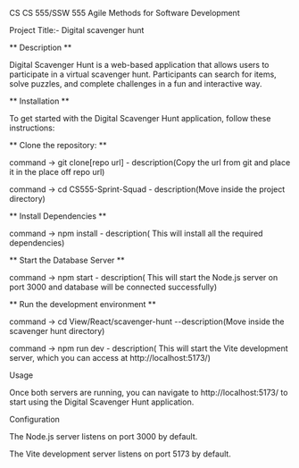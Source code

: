 CS CS 555/SSW 555 Agile Methods for Software Development 

Project Title:- Digital scavenger hunt

** Description **

Digital Scavenger Hunt is a web-based application that allows users to participate in a virtual scavenger hunt. Participants can search for items, solve puzzles, and complete challenges in a fun and interactive way.

** Installation **

To get started with the Digital Scavenger Hunt application, follow these instructions:

** Clone the repository: **

command -> git clone[repo url] - description(Copy the url from git and place it in the place off repo url)

command -> cd CS555-Sprint-Squad - description(Move inside the project directory)

** Install Dependencies **

command -> npm install - description( This will install all the required dependencies)

** Start the Database Server **

command -> npm start   - description( This will start the Node.js server on port 3000 and database will be connected successfully)

** Run the development environment **

command -> cd View/React/scavenger-hunt --description(Move inside the scavenger hunt directory)

command -> npm run dev  - description( This will start the Vite development server, which you can access at http://localhost:5173/)

Usage

Once both servers are running, you can navigate to http://localhost:5173/ to start using the Digital Scavenger Hunt application.

Configuration

The Node.js server listens on port 3000 by default.

The Vite development server listens on port 5173 by default.
